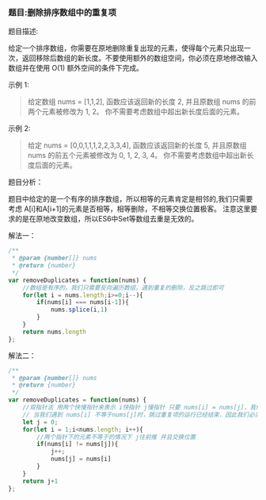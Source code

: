 ### 题目:删除排序数组中的重复项

题目描述:

给定一个排序数组，你需要在原地删除重复出现的元素，使得每个元素只出现一次，返回移除后数组的新长度。不要使用额外的数组空间，你必须在原地修改输入数组并在使用 O(1) 额外空间的条件下完成。

示例 1:
> 给定数组 nums = [1,1,2], 
> 函数应该返回新的长度 2, 并且原数组 nums 的前两个元素被修改为 1, 2。
> 你不需要考虑数组中超出新长度后面的元素。

示例 2:
> 给定 nums = [0,0,1,1,1,2,2,3,3,4],
> 函数应该返回新的长度 5, 并且原数组 nums 的前五个元素被修改为 0, 1, 2, 3, 4。
> 你不需要考虑数组中超出新长度后面的元素。


题目分析：

题目中给定的是一个有序的排序数组，所以相等的元素肯定是相邻的,我们只需要考虑 A[i]和A[i+1]的元素是否相等，相等删除，不相等交换位置极客。 
注意这里要求的是在原地改变数组，所以ES6中Set等数组去重是无效的。

解法一：
```javascript
/**
 * @param {number[]} nums
 * @return {number}
 */
var removeDuplicates = function(nums) {
    //数组是有序的，我们只需要反向遍历数组，遇到重复的删除，反之跳过即可
    for(let i = nums.length;i>=0;i--){
        if(nums[i] === nums[i-1]){
            nums.splice(i,1)
        }
    }
    return nums.length    
};

```

解法二：
```javascript
/**
 * @param {number[]} nums
 * @return {number}
 */
var removeDuplicates = function(nums) {
    //双指针法 用两个快慢指针来表示 i快指针 j慢指针 只要 nums[i] = nums[j]，我们就增加 i 以跳过重复项。
    // 当我们遇到 nums[i] 不等于nums[j]时，跳过重复项的运行已经结束，因此我们必须把它nums[i]的值复制到 nums[j + 1]。然后递增 j，接着我们将再次重复相同的过程，直到 i到达数组的末尾为止。
    let j = 0;
    for(let i = 1;i<nums.length; i++){
        //两个指针下的元素不等于的情况下 j往前推 并且交换位置
        if(nums[i] != nums[j]){
            j++;
            nums[j] = nums[i]
        }
    }
    return j+1  
};

```